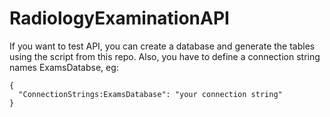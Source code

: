 # RadiologyExaminationAPI

If you want to test API, you can create a database and generate the tables using the script from this repo. 
Also, you have to define a connection string names ExamsDatabse, eg:

```
{
  "ConnectionStrings:ExamsDatabase": "your connection string"
}
```
